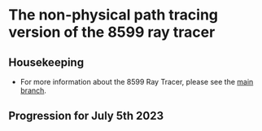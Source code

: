 # The non-physical path tracing version of the 8599 ray tracer

## Housekeeping

- For more information about the 8599 Ray Tracer, please see the [main branch](https://github.com/IQ404/8599-ray-tracer-gui/tree/main).

## Progression for July 5th 2023
